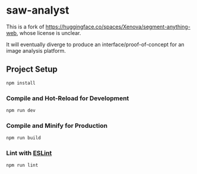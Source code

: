 # saw-analyst

This is a fork of https://huggingface.co/spaces/Xenova/segment-anything-web, whose license is unclear.

It will eventually diverge to produce an interface/proof-of-concept for an image analysis platform.


## Project Setup

```sh
npm install
```

### Compile and Hot-Reload for Development

```sh
npm run dev
```

### Compile and Minify for Production

```sh
npm run build
```

### Lint with [ESLint](https://eslint.org/)

```sh
npm run lint
```
